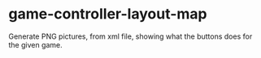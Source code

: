# game-controller-layout-map
Generate PNG pictures, from xml file, showing what the buttons does for the given game.
